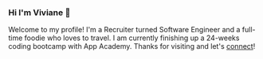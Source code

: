 ### Hi I'm Viviane 👋
Welcome to my profile! I'm a Recruiter turned Software Engineer and a full-time foodie who loves to travel. I am currently finishing up a 24-weeks coding bootcamp with App Academy. Thanks for visiting and let's [connect](https://www.linkedin.com/in/leviviane/)!

<!--
**leviviane/leviviane** is a ✨ _special_ ✨ repository because its `README.md` (this file) appears on your GitHub profile.

Here are some ideas to get you started:

- 🔭 I’m currently working on ...
- 🌱 I’m currently learning ...
- 👯 I’m looking to collaborate on ...
- 🤔 I’m looking for help with ...
- 💬 Ask me about ...
- 📫 How to reach me: ...
- 😄 Pronouns: ...
- ⚡ Fun fact: ...
-->
